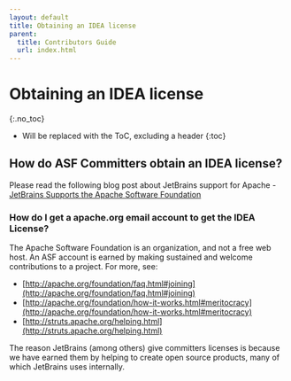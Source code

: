 ```yaml
---
layout: default
title: Obtaining an IDEA license
parent:
  title: Contributors Guide
  url: index.html
---
```


# Obtaining an IDEA license
{:.no_toc}

* Will be replaced with the ToC, excluding a header
{:toc}

## How do ASF Committers obtain an IDEA license?

Please read the following blog post about JetBrains support for Apache - [JetBrains Supports the Apache Software Foundation](https://blog.jetbrains.com/blog/2019/05/30/jetbrains-supports-the-apache-software-foundation/) 

### How do I get a apache.org email account to get the IDEA License?

The Apache Software Foundation is an organization, and not a free web host. An ASF account is earned by making sustained 
and welcome contributions to a project. For more, see:

- [http://apache.org/foundation/faq.html#joining](http://apache.org/foundation/faq.html#joining)
- [http://apache.org/foundation/how-it-works.html#meritocracy](http://apache.org/foundation/how-it-works.html#meritocracy)
- [http://struts.apache.org/helping.html](http://struts.apache.org/helping.html)

The reason JetBrains (among others) give committers licenses is because we have earned them by helping to create open 
source products, many of which JetBrains uses internally.

